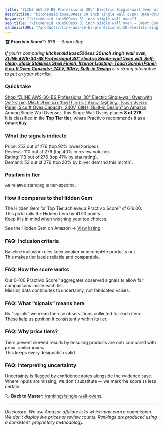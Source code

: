 ```yaml
---
title: "ZLINE AWS-30-BS Professional 30\" Electric Single-wall Oven with Self-clean, Black Stainless Steel Finish; Interior Lighting; Touch Screen Panel; 5 cu.ft Oven Capacity; 240V, 60Hz; Built-in Design"
description: "kitchenaid kose500ess 30 inch single wall oven: Data-driven within Top Tier ranking using the Practivio Score™. Positioned by quality, value, demand, findabili…"
keywords: ["kitchenaid kose500ess 30 inch single wall oven"]
seo_title: "kitchenaid kose500ess 30 inch single wall oven — Smart Buy Top Tier (2025)"
canonicalURL: "/products/zline-aws-30-bs-professional-30-electric-single-wall-oven-with-self-clean-black-stainless-steel-finish-interior-lighting-touch-screen-panel-5-cuft-oven-capacity-240v-60hz-built-in-design-B08RG84C8V/"
---
```


**🏆 Practivio Score™:** 575 — _Smart Buy_


*If you're comparing **kitchenaid kose500ess 30 inch single wall oven**, **[ZLINE AWS-30-BS Professional 30" Electric Single-wall Oven with Self-clean, Black Stainless Steel Finish; Interior Lighting; Touch Screen Panel; 5 cu.ft Oven Capacity; 240V, 60Hz; Built-in Design](https://www.amazon.com/dp/B08RG84C8V?tag=practivio-20)** is a strong alternative to put on your shortlist.*
### Quick take
[Shop “ZLINE AWS-30-BS Professional 30" Electric Single-wall Oven with Self-clean, Black Stainless Steel Finish; Interior Lighting; Touch Screen Panel; 5 cu.ft Oven Capacity; 240V, 60Hz; Built-in Design” on Amazon](https://www.amazon.com/dp/B08RG84C8V?tag=practivio-20)
Among Single Wall Ovenses, this Single Wall Ovens places **8 of 276**.  
It is classified in the **Top Tier tier**, where Practivio recommends it as a **Smart Buy**.

### What the signals indicate
Price: 253 out of 276 (top 92% lowest-priced).  
Reviews: 110 out of 276 (top 40% in review volume).  
Rating: 113 out of 276 (top 41% by star rating).  
Demand: 53 out of 276 (top 20% by buyer demand this month).

### Position in tier
All relative standing is tier-specific.

### How it compares to the Hidden Gem
The Hidden Gem for Top Tier achieves a Practivio Score™ of 616.00.  
This pick trails the Hidden Gem by 41.00 points.  
Keep this in mind when weighing your top choices.  

See the Hidden Gem on Amazon → [View listing](https://www.amazon.com/dp/B00N45FU58?tag=practivio-20)

### FAQ: Inclusion criteria
Baseline inclusion rules keep weaker or incomplete products out.  
This makes tier labels reliable and comparable.

### FAQ: How the score works
Our 0–100 Practivio Score™ aggregates observed signals to allow fair comparisons inside each tier.  
Missing data contributes to uncertainty, not fabricated values.

### FAQ: What “signals” means here
By “signals” we mean the raw observations collected for each item.  
These help us position it consistently within its tier.

### FAQ: Why price tiers?
Tiers prevent skewed results by ensuring products are only compared with price-similar peers.  
This keeps every designation valid.

### FAQ: Interpreting uncertainty
Uncertainty is flagged by confidence notes alongside the evidence base.  
Where inputs are missing, we don’t substitute — we mark the score as less certain.


🏷️ **Back to Master:** [/rankings/single-wall-ovens/](/rankings/single-wall-ovens/)

---
_Disclosure: We use Amazon affiliate links which may earn a commission. We don’t display live prices or review counts. Rankings are produced using a consistent, proprietary methodology._
